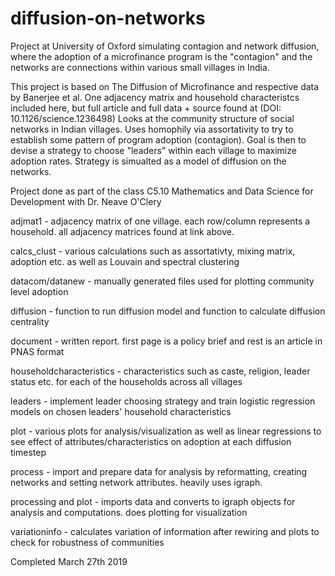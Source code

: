 # diffusion-on-networks
Project at University of Oxford simulating contagion and network diffusion, where the adoption of a microfinance program is the "contagion" and the networks are connections within various small villages in India.

This project is based on The Diffusion of Microfinance and respective data by Banerjee et al. One adjacency matrix and household characteristcs included here, but full article and full data + source found at (DOI: 10.1126/science.1236498)
Looks at the community structure of social networks in Indian villages. Uses homophily via assortativity to try to establish some pattern of program adoption (contagion). Goal is then to devise a strategy to choose "leaders" within each village to maximize adoption rates. Strategy is simualted as a model of diffusion on the networks.

Project done as part of the class C5.10 Mathematics and Data Science for Development with Dr. Neave O'Clery

adjmat1 - adjacency matrix of one village. each row/column represents a household. all adjacency matrices found at link above.

calcs_clust - various calculations such as assortativty, mixing matrix, adoption etc. as well as Louvain and spectral clustering

datacom/datanew - manually generated files used for plotting community level adoption

diffusion - function to run diffusion model and function to calculate diffusion centrality

document - written report. first page is a policy brief and rest is an article in PNAS format

householdcharacteristics - characteristics such as caste, religion, leader status etc. for each of the households across all villages

leaders - implement leader choosing strategy and train logistic regression models on chosen leaders' household characteristics

plot - various plots for analysis/visualization as well as linear regressions to see effect of attributes/characteristics on adoption at each diffusion timestep

process - import and prepare data for analysis by reformatting, creating networks and setting network attributes. heavily uses igraph.

processing and plot - imports data and converts to igraph objects for analysis and computations. does plotting for visualization

variationinfo - calculates variation of information after rewiring and plots to check for robustness of communities

Completed March 27th 2019
